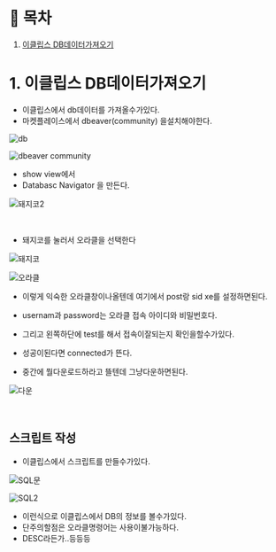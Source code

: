 # :bookmark: 목차

1. [이클립스 DB데이터가져오기](#1-이클립스-DB데이터가져오기)<br/>




# 1.  이클립스 DB데이터가져오기

- 이클립스에서 db데이터를 가져올수가있다.
- 마켓플레이스에서 dbeaver(community) 을설치해야한다.

![db](https://user-images.githubusercontent.com/126074577/240451861-c1cfe479-533a-4ac8-99a8-bae31a824160.png)

![dbeaver community](https://user-images.githubusercontent.com/126074577/240451876-65ea1248-8f10-4714-97f8-6cd6c790a832.png)

- show view에서 
- Databasc Navigator 을 만든다.

![돼지코2]([C:\Users\GDC10\AppData\Roaming\Typora\typora-user-images\image-20230524101338779.png](https://user-images.githubusercontent.com/126074577/240455135-6c6cd775-c9dc-42e2-bcaa-c39329c7c2d2.png))

<br/>



- 돼지코를 눌러서 오라클을 선택한다

![돼지코](https://user-images.githubusercontent.com/126074577/240453390-9407fd1d-cb6e-4af6-9cda-4c1518a717bb.png)

![오라클](https://user-images.githubusercontent.com/126074577/240453724-b4e1f273-45f7-4ef5-94b3-862accec02bb.png)

- 이렇게 익숙한 오라클창이나올텐데 여기에서 post랑 sid xe를 설정하면된다.
- usernam과 password는 오라클 접속 아이디와 비밀번호다.
- 그리고 왼쪽하단에 test를 해서 접속이잘되는지 확인을할수가있다.

- 성공이된다면 connected가 뜬다.
- 중간에 뭘다운로드하라고 뜰텐데 그냥다운하면된다.

![다운](https://user-images.githubusercontent.com/126074577/240453636-df9487d6-1aff-4ea1-a0fb-60d108e76789.png)





<br/>



## 스크립트 작성

- 이클립스에서 스크립트를 만들수가있다.

![SQL문](https://user-images.githubusercontent.com/126074577/240455135-6c6cd775-c9dc-42e2-bcaa-c39329c7c2d2.png)

![SQL2](https://user-images.githubusercontent.com/126074577/240455252-cb1c3b3a-3825-4b12-947b-8f7b88dd4ffb.png)

- 이런식으로 이클립스에서 DB의 정보를 볼수가있다.
- 단주의할점은 오라클명령어는 사용이불가능하다.
- DESC라든가..등등등

<BR/>

